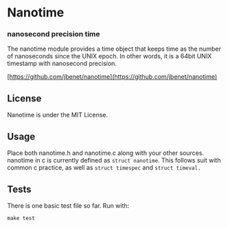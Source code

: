 # Nanotime

### nanosecond precision time

The nanotime module provides a time object that keeps time as the number of
nanoseconds since the UNIX epoch. In other words, it is a 64bit UNIX timestamp
with nanosecond precision.

[https://github.com/jbenet/nanotime](https://github.com/jbenet/nanotime)

## License

Nanotime is under the MIT License.

## Usage

Place both nanotime.h and nanotime.c along with your other sources. nanotime in
c is currently defined as `struct nanotime`. This follows suit with common c
practice, as well as `struct timespec` and `struct timeval.`

## Tests

There is one basic test file so far. Run with:

    make test

